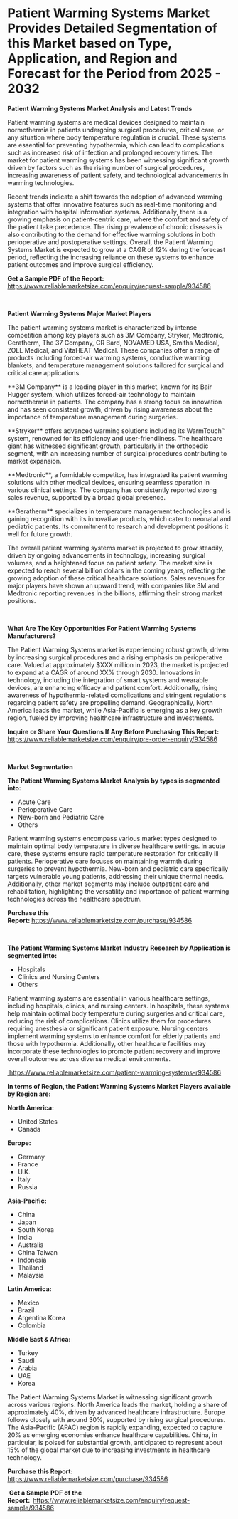 <p><h1>Patient Warming Systems Market Provides Detailed Segmentation of this Market based on Type, Application, and Region and Forecast for the Period from 2025 - 2032</h1></p><p><strong>Patient Warming Systems Market Analysis and Latest Trends</strong></p>
<p><p>Patient warming systems are medical devices designed to maintain normothermia in patients undergoing surgical procedures, critical care, or any situation where body temperature regulation is crucial. These systems are essential for preventing hypothermia, which can lead to complications such as increased risk of infection and prolonged recovery times. The market for patient warming systems has been witnessing significant growth driven by factors such as the rising number of surgical procedures, increasing awareness of patient safety, and technological advancements in warming technologies.</p><p>Recent trends indicate a shift towards the adoption of advanced warming systems that offer innovative features such as real-time monitoring and integration with hospital information systems. Additionally, there is a growing emphasis on patient-centric care, where the comfort and safety of the patient take precedence. The rising prevalence of chronic diseases is also contributing to the demand for effective warming solutions in both perioperative and postoperative settings. Overall, the Patient Warming Systems Market is expected to grow at a CAGR of 12% during the forecast period, reflecting the increasing reliance on these systems to enhance patient outcomes and improve surgical efficiency.</p></p>
<p><strong>Get a Sample PDF of the Report:&nbsp;</strong> <a href="https://www.reliablemarketsize.com/enquiry/request-sample/934586?utm_campaign=3312&utm_medium=2&utm_source=Github&utm_content=ia&utm_term=18042025&utm_id=patient-warming-systems">https://www.reliablemarketsize.com/enquiry/request-sample/934586</a></p>
<p>&nbsp;</p>
<p><strong>Patient Warming Systems Major Market Players</strong></p>
<p><p>The patient warming systems market is characterized by intense competition among key players such as 3M Company, Stryker, Medtronic, Geratherm, The 37 Company, CR Bard, NOVAMED USA, Smiths Medical, ZOLL Medical, and VitaHEAT Medical. These companies offer a range of products including forced-air warming systems, conductive warming blankets, and temperature management solutions tailored for surgical and critical care applications.</p><p>**3M Company** is a leading player in this market, known for its Bair Hugger system, which utilizes forced-air technology to maintain normothermia in patients. The company has a strong focus on innovation and has seen consistent growth, driven by rising awareness about the importance of temperature management during surgeries.</p><p>**Stryker** offers advanced warming solutions including its WarmTouch™ system, renowned for its efficiency and user-friendliness. The healthcare giant has witnessed significant growth, particularly in the orthopedic segment, with an increasing number of surgical procedures contributing to market expansion.</p><p>**Medtronic**, a formidable competitor, has integrated its patient warming solutions with other medical devices, ensuring seamless operation in various clinical settings. The company has consistently reported strong sales revenue, supported by a broad global presence.</p><p>**Geratherm** specializes in temperature management technologies and is gaining recognition with its innovative products, which cater to neonatal and pediatric patients. Its commitment to research and development positions it well for future growth.</p><p>The overall patient warming systems market is projected to grow steadily, driven by ongoing advancements in technology, increasing surgical volumes, and a heightened focus on patient safety. The market size is expected to reach several billion dollars in the coming years, reflecting the growing adoption of these critical healthcare solutions. Sales revenues for major players have shown an upward trend, with companies like 3M and Medtronic reporting revenues in the billions, affirming their strong market positions.</p></p>
<p>&nbsp;</p>
<p><strong>What Are The Key Opportunities For Patient Warming Systems Manufacturers?</strong></p>
<p><p>The Patient Warming Systems market is experiencing robust growth, driven by increasing surgical procedures and a rising emphasis on perioperative care. Valued at approximately $XXX million in 2023, the market is projected to expand at a CAGR of around XX% through 2030. Innovations in technology, including the integration of smart systems and wearable devices, are enhancing efficacy and patient comfort. Additionally, rising awareness of hypothermia-related complications and stringent regulations regarding patient safety are propelling demand. Geographically, North America leads the market, while Asia-Pacific is emerging as a key growth region, fueled by improving healthcare infrastructure and investments.</p></p>
<p><strong>Inquire or Share Your Questions If Any Before Purchasing This Report:</strong> <a href="https://www.reliablemarketsize.com/enquiry/pre-order-enquiry/934586?utm_campaign=3312&utm_medium=2&utm_source=Github&utm_content=ia&utm_term=18042025&utm_id=patient-warming-systems">https://www.reliablemarketsize.com/enquiry/pre-order-enquiry/934586</a></p>
<p>&nbsp;</p>
<p><strong>Market Segmentation</strong></p>
<p><strong>The Patient Warming Systems Market Analysis by types is segmented into:</strong></p>
<p><ul><li>Acute Care</li><li>Perioperative Care</li><li>New-born and Pediatric Care</li><li>Others</li></ul></p>
<p><p>Patient warming systems encompass various market types designed to maintain optimal body temperature in diverse healthcare settings. In acute care, these systems ensure rapid temperature restoration for critically ill patients. Perioperative care focuses on maintaining warmth during surgeries to prevent hypothermia. New-born and pediatric care specifically targets vulnerable young patients, addressing their unique thermal needs. Additionally, other market segments may include outpatient care and rehabilitation, highlighting the versatility and importance of patient warming technologies across the healthcare spectrum.</p></p>
<p><strong>Purchase this Report:&nbsp;</strong><a href="https://www.reliablemarketsize.com/purchase/934586?utm_campaign=3312&utm_medium=2&utm_source=Github&utm_content=ia&utm_term=18042025&utm_id=patient-warming-systems">https://www.reliablemarketsize.com/purchase/934586</a></p>
<p>&nbsp;</p>
<p><strong>The Patient Warming Systems Market Industry Research by Application is segmented into:</strong></p>
<p><ul><li>Hospitals</li><li>Clinics and Nursing Centers</li><li>Others</li></ul></p>
<p><p>Patient warming systems are essential in various healthcare settings, including hospitals, clinics, and nursing centers. In hospitals, these systems help maintain optimal body temperature during surgeries and critical care, reducing the risk of complications. Clinics utilize them for procedures requiring anesthesia or significant patient exposure. Nursing centers implement warming systems to enhance comfort for elderly patients and those with hypothermia. Additionally, other healthcare facilities may incorporate these technologies to promote patient recovery and improve overall outcomes across diverse medical environments.</p></p>
<p><a href="https://www.reliablemarketsize.com/patient-warming-systems-r934586?utm_campaign=3312&utm_medium=2&utm_source=Github&utm_content=ia&utm_term=18042025&utm_id=patient-warming-systems">&nbsp;https://www.reliablemarketsize.com/patient-warming-systems-r934586</a></p>
<p><strong>In terms of Region, the Patient Warming Systems Market Players available by Region are:</strong></p>
<p>
    <p> <strong> North America: </strong>
        <ul>
            <li>United States</li>
            <li>Canada</li>
        </ul>
        </p> 
    <p> <strong> Europe: </strong>
        <ul>
            <li>Germany</li>
            <li>France</li>
            <li>U.K.</li>
            <li>Italy</li>
            <li>Russia</li>
        </ul>
        </p> 
    <p> <strong> Asia-Pacific: </strong>
        <ul>
            <li>China</li>
            <li>Japan</li>
            <li>South Korea</li>
            <li>India</li>
            <li>Australia</li>
            <li>China Taiwan</li>
            <li>Indonesia</li>
            <li>Thailand</li>
            <li>Malaysia</li>
        </ul>
        </p> 
    <p> <strong> Latin America: </strong>
        <ul>
            <li>Mexico</li>
            <li>Brazil</li>
            <li>Argentina Korea</li>
            <li>Colombia</li>
        </ul>
        </p> 
    <p> <strong> Middle East & Africa: </strong>
        <ul>
            <li>Turkey</li>
            <li>Saudi</li>
            <li>Arabia</li>
            <li>UAE</li>
            <li>Korea</li>
        </ul>
    </p>
    </p>
<p><p>The Patient Warming Systems Market is witnessing significant growth across various regions. North America leads the market, holding a share of approximately 40%, driven by advanced healthcare infrastructure. Europe follows closely with around 30%, supported by rising surgical procedures. The Asia-Pacific (APAC) region is rapidly expanding, expected to capture 20% as emerging economies enhance healthcare capabilities. China, in particular, is poised for substantial growth, anticipated to represent about 15% of the global market due to increasing investments in healthcare technology.</p></p>
<p><strong>Purchase this Report: </strong><a href="https://www.reliablemarketsize.com/purchase/934586?utm_campaign=3312&utm_medium=2&utm_source=Github&utm_content=ia&utm_term=18042025&utm_id=patient-warming-systems">https://www.reliablemarketsize.com/purchase/934586</a></p>
<p>&nbsp;<strong>Get a Sample PDF of the Report:&nbsp;&nbsp;</strong><a href="https://www.reliablemarketsize.com/enquiry/request-sample/934586?utm_campaign=3312&utm_medium=2&utm_source=Github&utm_content=ia&utm_term=18042025&utm_id=patient-warming-systems">https://www.reliablemarketsize.com/enquiry/request-sample/934586</a></p>
<p><strong></strong></p>
<p><p></p><p></p><p></p></p>